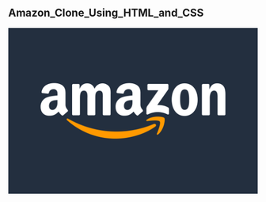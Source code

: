 ## Amazon_Clone_Using_HTML_and_CSS
![Amazon_Logo](https://github.com/Manishkannoujiya/SelfProject/blob/main/amazon-one-month-prime-membership-discontinued-rbi%20(1).png)

